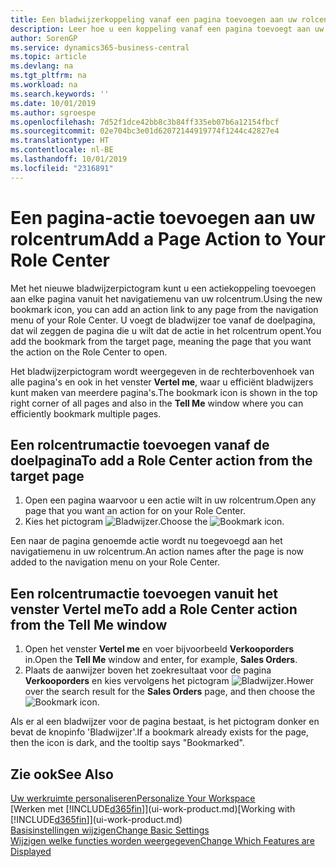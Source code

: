 ```yaml
---
title: Een bladwijzerkoppeling vanaf een pagina toevoegen aan uw rolcentrum | Microsoft Docs
description: Leer hoe u een koppeling vanaf een pagina toevoegt aan uw rolcentrum.
author: SorenGP
ms.service: dynamics365-business-central
ms.topic: article
ms.devlang: na
ms.tgt_pltfrm: na
ms.workload: na
ms.search.keywords: ''
ms.date: 10/01/2019
ms.author: sgroespe
ms.openlocfilehash: 7d52f1dce42bb8c3b84ff335eb07b6a12154fbcf
ms.sourcegitcommit: 02e704bc3e01d62072144919774f1244c42827e4
ms.translationtype: HT
ms.contentlocale: nl-BE
ms.lasthandoff: 10/01/2019
ms.locfileid: "2316891"
---
```

# <a name="add-a-page-action-to-your-role-center"></a><span data-ttu-id="90907-103">Een pagina-actie toevoegen aan uw rolcentrum</span><span class="sxs-lookup"><span data-stu-id="90907-103">Add a Page Action to Your Role Center</span></span>
<span data-ttu-id="90907-104">Met het nieuwe bladwijzerpictogram kunt u een actiekoppeling toevoegen aan elke pagina vanuit het navigatiemenu van uw rolcentrum.</span><span class="sxs-lookup"><span data-stu-id="90907-104">Using the new bookmark icon, you can add an action link to any page from the navigation menu of your Role Center.</span></span> <span data-ttu-id="90907-105">U voegt de bladwijzer toe vanaf de doelpagina, dat wil zeggen de pagina die u wilt dat de actie in het rolcentrum opent.</span><span class="sxs-lookup"><span data-stu-id="90907-105">You add the bookmark from the target page, meaning the page that you want the action on the Role Center to open.</span></span>

<span data-ttu-id="90907-106">Het bladwijzerpictogram wordt weergegeven in de rechterbovenhoek van alle pagina's en ook in het venster **Vertel me**, waar u efficiënt bladwijzers kunt maken van meerdere pagina's.</span><span class="sxs-lookup"><span data-stu-id="90907-106">The bookmark icon is shown in the top right corner of all pages and also in the **Tell Me** window where you can efficiently bookmark multiple pages.</span></span>

## <a name="to-add-a-role-center-action-from-the-target-page"></a><span data-ttu-id="90907-107">Een rolcentrumactie toevoegen vanaf de doelpagina</span><span class="sxs-lookup"><span data-stu-id="90907-107">To add a Role Center action from the target page</span></span>
1. <span data-ttu-id="90907-108">Open een pagina waarvoor u een actie wilt in uw rolcentrum.</span><span class="sxs-lookup"><span data-stu-id="90907-108">Open any page that you want an action for on your Role Center.</span></span>
2. <span data-ttu-id="90907-109">Kies het pictogram ![Bladwijzer](media/ui_bookmark_icon.png "Bladwijzer").</span><span class="sxs-lookup"><span data-stu-id="90907-109">Choose the ![Bookmark](media/ui_bookmark_icon.png "Bookmark") icon.</span></span>

<span data-ttu-id="90907-110">Een naar de pagina genoemde actie wordt nu toegevoegd aan het navigatiemenu in uw rolcentrum.</span><span class="sxs-lookup"><span data-stu-id="90907-110">An action names after the page is now added to the navigation menu on your Role Center.</span></span>

## <a name="to-add-a-role-center-action-from-the-tell-me-window"></a><span data-ttu-id="90907-111">Een rolcentrumactie toevoegen vanuit het venster Vertel me</span><span class="sxs-lookup"><span data-stu-id="90907-111">To add a Role Center action from the Tell Me window</span></span>
1. <span data-ttu-id="90907-112">Open het venster **Vertel me** en voer bijvoorbeeld **Verkooporders** in.</span><span class="sxs-lookup"><span data-stu-id="90907-112">Open the **Tell Me** window and enter, for example, **Sales Orders**.</span></span>
2. <span data-ttu-id="90907-113">Plaats de aanwijzer boven het zoekresultaat voor de pagina **Verkooporders** en kies vervolgens het pictogram ![Bladwijzer](media/ui_bookmark_icon.png "Bladwijzer").</span><span class="sxs-lookup"><span data-stu-id="90907-113">Hower over the search result for the **Sales Orders** page, and then choose the ![Bookmark](media/ui_bookmark_icon.png "Bookmark") icon.</span></span>

<span data-ttu-id="90907-114">Als er al een bladwijzer voor de pagina bestaat, is het pictogram donker en bevat de knopinfo 'Bladwijzer'.</span><span class="sxs-lookup"><span data-stu-id="90907-114">If a bookmark already exists for the page, then the icon is dark, and the tooltip says "Bookmarked".</span></span>

## <a name="see-also"></a><span data-ttu-id="90907-115">Zie ook</span><span class="sxs-lookup"><span data-stu-id="90907-115">See Also</span></span>
[<span data-ttu-id="90907-116">Uw werkruimte personaliseren</span><span class="sxs-lookup"><span data-stu-id="90907-116">Personalize Your Workspace</span></span>](ui-personalization-user.md)  
<span data-ttu-id="90907-117">[Werken met [!INCLUDE[d365fin](includes/d365fin_md.md)]](ui-work-product.md)</span><span class="sxs-lookup"><span data-stu-id="90907-117">[Working with [!INCLUDE[d365fin](includes/d365fin_md.md)]](ui-work-product.md)</span></span>  
[<span data-ttu-id="90907-118">Basisinstellingen wijzigen</span><span class="sxs-lookup"><span data-stu-id="90907-118">Change Basic Settings</span></span>](ui-change-basic-settings.md)  
[<span data-ttu-id="90907-119">Wijzigen welke functies worden weergegeven</span><span class="sxs-lookup"><span data-stu-id="90907-119">Change Which Features are Displayed</span></span>](ui-experiences.md)  
